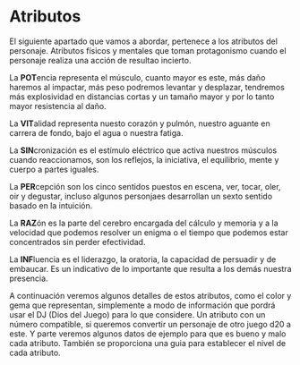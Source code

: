 
Atributos
=========

El siguiente apartado que vamos a abordar, pertenece a los atributos del personaje. Atributos físicos y mentales que toman protagonismo cuando el personaje realiza una acción de resultao incierto.

La **POT**encia representa el músculo, cuanto mayor es este, más daño haremos al impactar, más peso podremos levantar y desplazar, tendremos más explosividad en distancias cortas y un tamaño mayor y por lo tanto mayor resistencia al daño.

La **VIT**alidad representa nuesto corazón y pulmón, nuestro aguante en carrera de fondo, bajo el agua o nuestra fatiga.  

La **SIN**cronización es el estímulo eléctrico que activa nuestros músculos cuando reaccionamos, son los reflejos, la iniciativa, el equilibrio, mente y cuerpo a partes iguales.  

La **PER**cepción son los cinco sentidos puestos en escena, ver, tocar, oler, oir y degustar, incluso algunos personjaes desarrollan un sexto sentido basado en la intuición.  

La **RAZ**ón es la parte del cerebro encargada del cálculo y memoria y a la velocidad que podemos resolver un enigma o el tiempo que podemos estar concentrados sin perder efectividad.

La **INF**luencia es el liderazgo, la oratoria, la capacidad de persuadir y de embaucar. Es un indicativo de lo importante que resulta a los demás nuestra presencia.

A continuación veremos algunos detalles de estos atributos, como el color y gema que representan, simplemente a modo de información que pordrá usar el DJ (Dios del Juego) para lo que considere. Un atributo con un número compatible, si queremos convertir un personaje de otro juego d20 a este. Y parte veremos algunos datos de ejemplo para que es bueno y malo cada atributo. También se proporciona una guia para establecer el nivel de cada atributo. 
